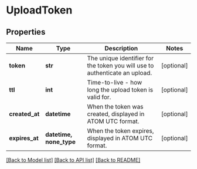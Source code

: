# UploadToken

## Properties
Name | Type | Description | Notes
------------ | ------------- | ------------- | -------------
**token** | **str** | The unique identifier for the token you will use to authenticate an upload. | [optional] 
**ttl** | **int** | Time-to-live - how long the upload token is valid for. | [optional] 
**created_at** | **datetime** | When the token was created, displayed in ATOM UTC format. | [optional] 
**expires_at** | **datetime, none_type** | When the token expires, displayed in ATOM UTC format. | [optional] 

[[Back to Model list]](../README.md#documentation-for-models) [[Back to API list]](../README.md#documentation-for-api-endpoints) [[Back to README]](../README.md)


